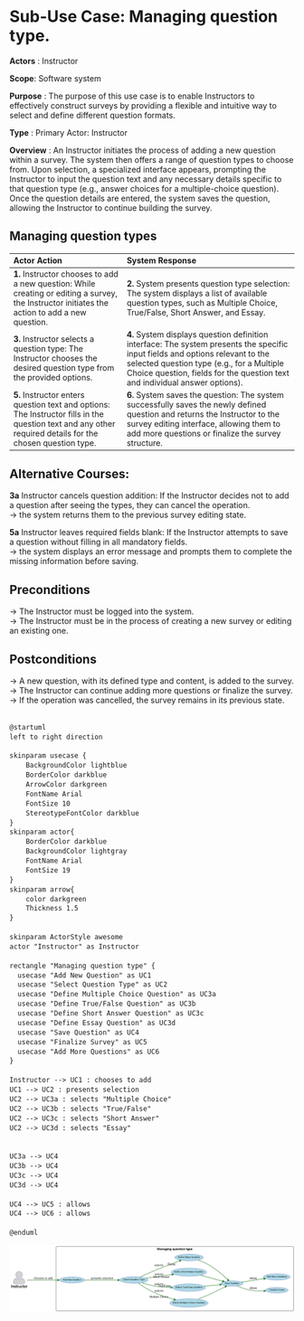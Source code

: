 Sub-Use Case: Managing question type.
=================================
**Actors** : Instructor

**Scope**: Software system

**Purpose** : The purpose of this use case is to enable Instructors to effectively construct surveys by providing a flexible and intuitive way to select and define different question formats. 

**Type** : Primary Actor: Instructor

**Overview** : An Instructor initiates the process of adding a new question within a survey. The system then offers a range of question types to choose from. Upon selection, a specialized interface appears, prompting the Instructor to input the question text and any necessary details specific to that question type (e.g., answer choices for a multiple-choice question). Once the question details are entered, the system saves the question, allowing the Instructor to continue building the survey.

Managing question types
-----------
| Actor Action | System Response |
|:--------------|:----------------|
| **1.** Instructor chooses to add a new question: While creating or editing a survey, the Instructor initiates the action to add a new question. | **2.** System presents question type selection: The system displays a list of available question types, such as Multiple Choice, True/False, Short Answer, and Essay. |
| **3.** Instructor selects a question type: The Instructor chooses the desired question type from the provided options. | **4.** System displays question definition interface: The system presents the specific input fields and options relevant to the selected question type (e.g., for a Multiple Choice question, fields for the question text and individual answer options). |   
| **5.** Instructor enters question text and options: The Instructor fills in the question text and any other required details for the chosen question type. | **6.** System saves the question: The system successfully saves the newly defined question and returns the Instructor to the survey editing interface, allowing them to add more questions or finalize the survey structure. |    

Alternative Courses:
-----------
**3a** Instructor cancels question addition: If the Instructor decides not to add a question after seeing the types, they can cancel the operation. <br> $\rightarrow$
 the system returns them to the previous survey editing state.

**5a** Instructor leaves required fields blank: If the Instructor attempts to save a question without filling in all mandatory fields. <br> $\rightarrow$
 the system displays an error message and prompts them to complete the missing information before saving.

Preconditions
-----------
 $\rightarrow$ The Instructor must be logged into the system. 
 <br> $\rightarrow$ The Instructor must be in the process of creating a new survey or editing an existing one.

Postconditions
-----------
$\rightarrow$ A new question, with its defined type and content, is added to the survey.
$\rightarrow$ The Instructor can continue adding more questions or finalize the survey. <br>
$\rightarrow$ If the operation was cancelled, the survey remains in its previous state. <br>

```markdown

@startuml
left to right direction

skinparam usecase {
    BackgroundColor lightblue
    BorderColor darkblue
    ArrowColor darkgreen
    FontName Arial
    FontSize 10
    StereotypeFontColor darkblue
}
skinparam actor{
    BorderColor darkblue
    BackgroundColor lightgray
    FontName Arial
    FontSize 19
}
skinparam arrow{
    color darkgreen
    Thickness 1.5
}

skinparam ActorStyle awesome
actor "Instructor" as Instructor

rectangle "Managing question type" {
  usecase "Add New Question" as UC1
  usecase "Select Question Type" as UC2
  usecase "Define Multiple Choice Question" as UC3a
  usecase "Define True/False Question" as UC3b
  usecase "Define Short Answer Question" as UC3c
  usecase "Define Essay Question" as UC3d
  usecase "Save Question" as UC4
  usecase "Finalize Survey" as UC5
  usecase "Add More Questions" as UC6
}

Instructor --> UC1 : chooses to add
UC1 --> UC2 : presents selection
UC2 --> UC3a : selects "Multiple Choice"
UC2 --> UC3b : selects "True/False"
UC2 --> UC3c : selects "Short Answer"
UC2 --> UC3d : selects "Essay"


UC3a --> UC4 
UC3b --> UC4 
UC3c --> UC4 
UC3d --> UC4 

UC4 --> UC5 : allows
UC4 --> UC6 : allows

@enduml
```
![UC-Managing Question type Use Case Diagram](ManageQuestionType.png)

